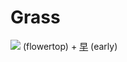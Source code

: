 # Grass

[![](http://www.kanjidamage.com/assets/radsmall/flower-303d55c2aa8534ab3d1d8290588d7c1462971c974af29d9210696326646feb14.jpg)](http://www.kanjidamage.com/kanji/65-flower-%E8%8A%B1) (flowertop) + [早](http://www.kanjidamage.com/kanji/29-early-%E6%97%A9) (early)